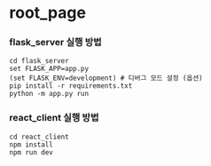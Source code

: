 # root_page

### flask_server 실행 방법

```
cd flask_server
set FLASK_APP=app.py
(set FLASK_ENV=development) # 디버그 모드 설정 (옵션)
pip install -r requirements.txt
python -m app.py run
```

### react_client 실행 방법

```
cd react_client
npm install
npm run dev
```
